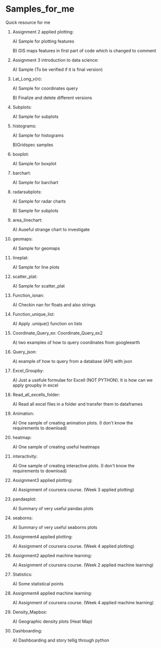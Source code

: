 # Samples_for_me
Quick resource for me

1) Assignment 2 applied plotting: 

    A) Sample for plotting features 
    
    B) GIS maps features in first part of code which is changed to comment

2) Assignment 3 introduction to data science:

    A) Sample (To be verified if it is final version)

3) Lat_Long_v(n):

    A) Sample for coordinates query
    
    B) Finalize and delete different versions
    
4) Subplots:
    
    A) Sample for subplots
    
5) histograms:

    A) Sample for histograms
    
    B)Gridspec samples
    
6) boxplot:

    A) Sample for boxplot
    
7) barchart:

    A) Sample for barchart
    
8) radarsubplots:

    A) Sample for radar charts
    
    B) Sample for subplots
    
9) area_linechart:

    A) Auseful strange chart to investigate
    
10) geomaps:

    A) Sample for geomaps
 
11) lineplat:

    A) Sample for line plots
    
12) scatter_plat:

    A) Sample for scatter_plat

13) Function_isnan:

    A) Checkin nan for floats and also strings

14) Function_unique_list:

    A) Apply .unique() function on lists
    
15) Coordinate_Query_ex:
    Coordinate_Query_ex2 

    A) two examples of how to query coordinates from googleearth
    
16) Query_json:

    A) example of how to query from a database (API) with json
 
17) Excel_Groupby:

    A) Just a usefule formulae for Excell (NOT PYTHON). It is how can we apply groupby in excel
    
18) Read_all_excells_folder:

    A) Read all excel files in a folder and transfer them to dataframes

19) Animation:

    A) One sample of creating animation plots. (I don't know the requirements to download)
    
20) heatmap:

    A) One sample of creating useful heatmaps
 
21) interactivity:

    A) One sample of creating interactive plots. (I don't know the requirements to download)
    
22) Assignment3 applied plotting:

    A) Assignment of coursera course. (Week 3 applied plotting)

23) pandasplot:

    A) Summary of very useful pandas plots
    
24) seaborns:

    A) Summary of very useful seaborns plots
    
25) Assignment4 applied plotting:

    A) Assignment of coursera course. (Week 4 applied plotting)
 
26) Assignment2 applied machine learning:

    A) Assignment of coursera course. (Week 2 applied machine learning)
    
27) Statistics:

    A) Some statistical points

28) Assignment4 applied machine learning:

    A) Assignment of coursera course. (Week 4 applied machine learning)

29) Density_Mapbox:

    A) Geographic density plots (Heat Map)

30) Dashboarding:

    A) Dashboarding and story tellig through python
